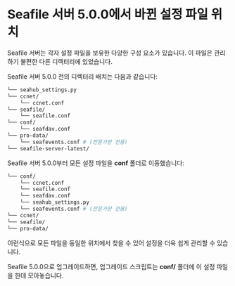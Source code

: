 # Seafile 서버 5.0.0에서 바뀐 설정 파일 위치

Seafile 서버는 각자 설정 파일을 보유한 다양한 구성 요소가 있습니다. 이 파일은 관리하기 불편한 다른 디렉터리에 있었습니다.

Seafile 서버 5.0.0 전의 디렉터리 배치는 다음과 같습니다:

```sh
└── seahub_settings.py
└── ccnet/
    └── ccnet.conf
└── seafile/
    └── seafile.conf
└── conf/
    └── seafdav.conf
└── pro-data/
    └── seafevents.conf # (전문가판 전용)
└── seafile-server-latest/
```

Seafile 서버 5.0.0부터 모든 설정 파일을 **conf** 폴더로 이동했습니다:

```sh
└── conf/
    └── ccnet.conf
    └── seafile.conf
    └── seafdav.conf
    └── seahub_settings.py
    └── seafevents.conf # (전문가판 전용)
└── ccnet/
└── seafile/
└── pro-data/
```

이런식으로 모든 파일을 동일한 위치에서 찾을 수 있어 설정을 더욱 쉽게 관리할 수 있습니다.

Seafile 5.0.0으로 업그레이드하면, 업그레이드 스크립트는 **conf/** 폴더에 이 설정 파일을 한데 모아놓습니다.

